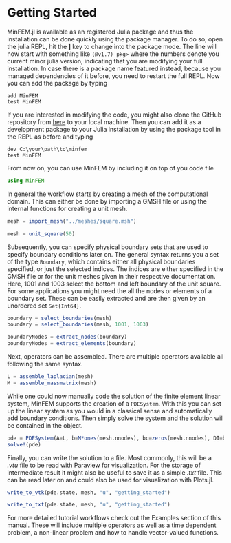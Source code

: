 # Getting Started

MinFEM.jl is available as an registered Julia package and thus the installation 
can be done quickly using the package manager.
To do so, open the julia REPL, hit the **]** key to change into the package mode.
The line will now start with something like `(@v1.7) pkg>` where the numbers denote 
you current minor julia version, indicating that you are modifying your full installation.
In case there is a package name featured instead, 
because you managed dependencies of it before, you need to restart the full REPL.
Now you can add the package by typing

```
add MinFEM
test MinFEM
```

If you are interested in modifying the code, you might also clone the GitHub repository 
from [here](https://github.com/MinFEM/MinFEM.jl) to your local machine.
Then you can add it as a development package to your Julia installation 
by using the package tool in the REPL as before and typing

```
dev C:\your\path\to\minfem
test MinFEM
```

From now on, you can use MinFEM by including it on top of you code file

```julia
using MinFEM
```

In general the workflow starts by creating a mesh of the computational domain.
This can either be done by importing a GMSH file or using the internal functions 
for creating a unit mesh.

```julia
mesh = import_mesh("../meshes/square.msh")

mesh = unit_square(50)
```

Subsequently, you can specify physical boundary sets that are used
to specify boundary conditions later on.
The general syntax returns you a set of the type `Boundary`, which contains either
all physical boundaries specified, or just the selected indices.
The indices are either specified in the GMSH file or for the unit meshes given in
their respective documentation.
Here, 1001 and 1003 select the bottom and left boundary of the unit square.
For some applications you might need the all the nodes or elements of a boundary set. 
These can be easily extracted and are then given by an unordered set `Set{Int64}`.

```julia
boundary = select_boundaries(mesh)
boundary = select_boundaries(mesh, 1001, 1003)

boundaryNodes = extract_nodes(boundary)
boundaryNodes = extract_elements(boundary)
```

Next, operators can be assembled. 
There are multiple operators available all following the same syntax.

```julia
L = assemble_laplacian(mesh)
M = assemble_massmatrix(mesh)
```

While one could now manually code the solution of the finite element linear system,
MinFEM supports the creation of a `PDESystem`.
With this you can set up the linear system as you would in a classical sense
and automatically add boundary conditions.
Then simply solve the system and the solution will be contained in the object.

```julia
pde = PDESystem(A=L, b=M*ones(mesh.nnodes), bc=zeros(mesh.nnodes), DI=boundaryNodes)
solve!(pde)
```

Finally, you can write the solution to a file.
Most commonly, this will be a *.vtu* file to be read with Paraview for visualization.
For the storage of intermediate result it might also be useful to save it
as a simple *.txt* file.
This can be read later on and could also be used for visualization with Plots.jl.

```julia
write_to_vtk(pde.state, mesh, "u", "getting_started")

write_to_txt(pde.state, mesh, "u", "getting_started")
```

For more detailed tutorial workflows check out the Examples section of this manual.
These will include multiple operators as well as a time dependent problem,
a non-linear problem and how to handle vector-valued functions.
